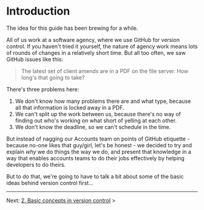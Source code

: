 # Introduction

The idea for this guide has been brewing for a while. 

All of us work at a software agency, where we use GitHub for version control. If you haven't tried it yourself, the nature of agency work means lots of rounds of changes in a relatively short time. But all too often, we saw GitHub issues like this:

> The latest set of client amends are in a PDF on the file server. How long's that going to take?

There's three problems here:

1. We don't know how many problems there are and what type, because all that information is locked away in a PDF.
2. We can't split up the work between us, because there's no way of finding out who's working on what short of yelling at each other.
3. We don't know the deadline, so we can't schedule in the time.

But instead of nagging our Accounts team on points of GitHub etiquette - because no-one likes that guy/girl, let's be honest - we decided to try and explain _why_ we do things the way we do, and present that knowledge in a way that enables accounts teams to do their jobs effectively by helping developers to do theirs.

But to do that, we're going to have to talk a bit about some of the basic ideas behind version control first...

---

Next: [2. Basic concepts in version control](s2_version_control.md) >

